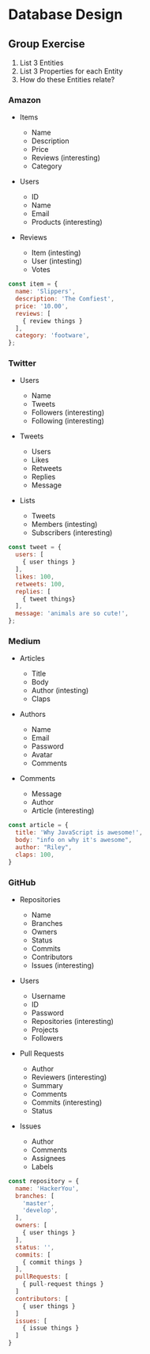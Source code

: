 # Database Design

## Group Exercise
1. List 3 Entities
2. List 3 Properties for each Entity
3. How do these Entities relate?

### Amazon
* Items
  * Name
  * Description
  * Price
  * Reviews (interesting)
  * Category

* Users
  * ID
  * Name
  * Email
  * Products (interesting)

* Reviews
  * Item (intesting)
  * User (intesting)
  * Votes

```javascript
const item = {
  name: 'Slippers',
  description: 'The Comfiest',
  price: '10.00',
  reviews: [
    { review things }
  ],
  category: 'footware',
};
```

### Twitter
* Users
  * Name
  * Tweets
  * Followers (interesting)
  * Following (interesting)
* Tweets
  * Users
  * Likes
  * Retweets
  * Replies
  * Message

* Lists
  * Tweets
  * Members (intesting)
  * Subscribers (interesting)

```javascript
const tweet = {
  users: [
    { user things }
  ],
  likes: 100,
  retweets: 100,
  replies: [
    { tweet things}
  ],
  message: 'animals are so cute!',
};
```

### Medium
* Articles
  * Title
  * Body
  * Author (intesting)
  * Claps

* Authors
  * Name
  * Email
  * Password
  * Avatar
  * Comments

* Comments
  * Message
  * Author
  * Article (interesting)

```javascript
const article = {
  title: 'Why JavaScript is awesome!',
  body: "info on why it's awesome",
  author: "Riley",
  claps: 100,
}
```

### GitHub
* Repositories
  * Name
  * Branches
  * Owners
  * Status
  * Commits
  * Contributors
  * Issues (interesting)

* Users
  * Username
  * ID
  * Password
  * Repositories (interesting)
  * Projects
  * Followers

* Pull Requests
  * Author
  * Reviewers (interesting)
  * Summary
  * Comments
  * Commits (interesting)
  * Status

* Issues
  * Author
  * Comments
  * Assignees
  * Labels

```javascript
const repository = {
  name: 'HackerYou',
  branches: [
    'master',
    'develop',
  ],
  owners: [
    { user things }
  ],
  status: '',
  commits: [
    { commit things }
  ],
  pullRequests: [
    { pull-request things }
  ]
  contributors: [
    { user things }
  ]
  issues: [
    { issue things }
  ]
}
```
